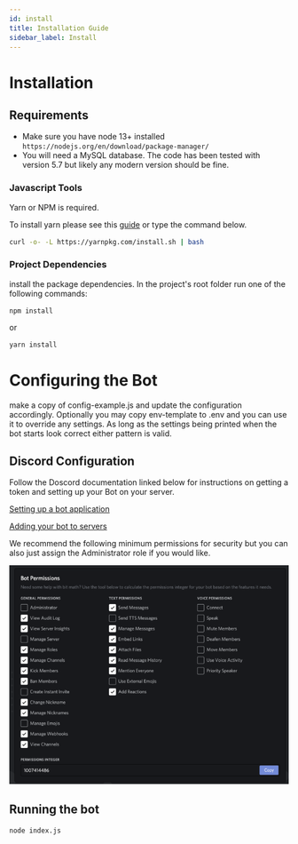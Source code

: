 ```yaml
---
id: install
title: Installation Guide
sidebar_label: Install
---
```

# Installation 

## Requirements 

  - Make sure you have node 13+ installed ```https://nodejs.org/en/download/package-manager/```
  - You will need a MySQL database. The code has been tested with version 5.7 but likely any modern version should be fine. 

### Javascript Tools

  Yarn or NPM is required.  

  To install yarn please see this [guide](https://classic.yarnpkg.com/en/docs/install) or type the command below.

  ```sh
  curl -o- -L https://yarnpkg.com/install.sh | bash
  ```

### Project Dependencies 

  install the package dependencies.  In the project's root folder run one of the following commands:

  ```
  npm install
  ```

  or

  ```sh
  yarn install
  ```


# Configuring the Bot

make a copy of config-example.js and update the configuration accordingly.  Optionally you may copy env-template to .env and you can use it 
to override any settings.  As long as the settings being printed when the bot starts look correct either pattern is valid.
 

## Discord Configuration

Follow the Doscord documentation linked below for instructions on getting a token and setting up your Bot on your server.

[Setting up a bot application](https://discordjs.guide/preparations/setting-up-a-bot-application.html#your-token)

[Adding your bot to servers](https://discordjs.guide/preparations/adding-your-bot-to-servers.html)

We recommend the following minimum permissions for security but you can also just assign the Administrator role if you would like. 

![Discord Permissions](assets/discord_permissions.png)


## Running the bot

```
node index.js
```
